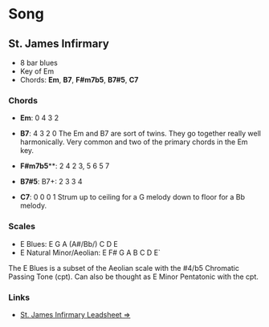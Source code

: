 # Song
## St. James Infirmary

- 8 bar blues
- Key of Em
- Chords: **Em**, **B7**, **F#m7b5**, **B7#5**, **C7**

### Chords

- **Em**: 0 4 3 2
- **B7**: 4 3 2 0
The Em and B7 are sort of twins. They go together really well harmonically. Very common and two of the primary chords in the Em key.

- **F#m7b5****: 2 4 2 3, 5 6 5 7
- **B7#5**: B7+: 2 3 3 4
- **C7**: 0 0 0 1 Strum up to ceiling for a G melody down to floor for a Bb melody.

### Scales
- E Blues: E G A (A#/Bb/) C D E
- E Natural Minor/Aeolian: E F# G A B C D E`

The E Blues is a subset of the Aeolian scale with the #4/b5 Chromatic Passing Tone (cpt). Can also be thought as E Minor Pentatonic with the cpt.

### Links

- [St. James Infirmary Leadsheet =>](https://learningukulele.com/songs/code/UL597)
